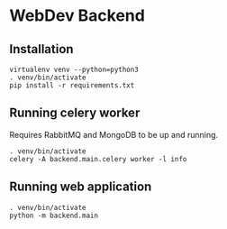 # WebDev Backend

## Installation

```
virtualenv venv --python=python3
. venv/bin/activate
pip install -r requirements.txt
```

## Running celery worker

Requires RabbitMQ and MongoDB to be up and running.

```
. venv/bin/activate
celery -A backend.main.celery worker -l info
```

## Running web application

```
. venv/bin/activate
python -m backend.main
```
